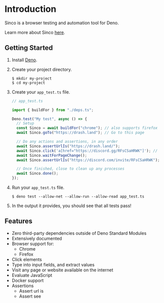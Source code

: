 # Introduction

Sinco is a browser testing and automation tool for Deno.

Learn more about Sinco [here](about-sinco).

## Getting Started

1. Install [Deno](https://deno.land/).

2. Create your project directory.

   ```shell
   $ mkdir my-project
   $ cd my-project
   ```

3. Create your `app_test.ts` file.

   ```typescript
   // app_test.ts

   import { buildFor } from "./deps.ts";

   Deno.test("My test", async () => {
     // Setup
     const Sinco = await buildFor("chrome"); // also supports firefox
     await Sinco.goTo("https://drash.land"); // Go to this page

     // Do any actions and assertions, in any order
     await Sinco.assertUrlIs("https://drash.land/");
     await Sinco.click('a[href="https://discord.gg/RFsCSaHRWK"]'); // This element will take the user to Sinco's documentation
     await Sinco.waitForPageChange();
     await Sinco.assertUrlIs("https://discord.com/invite/RFsCSaHRWK");

     // Once finished, close to clean up any processes
     await Sinco.done();
   });
   ```

4. Run your `app_test.ts` file.

   ```shell
   $ deno test --allow-net --allow-run --allow-read app_test.ts
   ```

5. In the output it provides, you should see that all tests pass!

## Features

- Zero third-party dependencies outside of Deno Standard Modules
- Extensively documented
- Browser support for:
  - Chrome
  - Firefox
- Click elements
- Type into input fields, and extract values
- Visit any page or website available on the internet
- Evaluate JavaScript
- Docker support
- Assertions
  - Assert url is
  - Assert see
